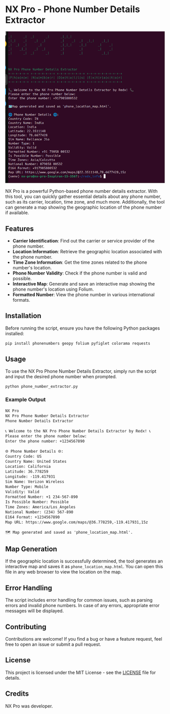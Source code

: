# NX Pro - Phone Number Details Extractor

![NX Pro](./logo.png)

NX Pro is a powerful Python-based phone number details extractor. With this tool, you can quickly gather essential details about any phone number, such as its carrier, location, time zone, and much more. Additionally, the tool can generate a map showing the geographic location of the phone number if available.

## Features

- **Carrier Identification**: Find out the carrier or service provider of the phone number.
- **Location Information**: Retrieve the geographic location associated with the phone number.
- **Time Zone Information**: Get the time zones related to the phone number's location.
- **Phone Number Validity**: Check if the phone number is valid and possible.
- **Interactive Map**: Generate and save an interactive map showing the phone number's location using Folium.
- **Formatted Number**: View the phone number in various international formats.

## Installation

Before running the script, ensure you have the following Python packages installed:

```bash
pip install phonenumbers geopy folium pyfiglet colorama requests
```

## Usage

To use the NX Pro Phone Number Details Extractor, simply run the script and input the desired phone number when prompted.

```bash
python phone_number_extractor.py
```

### Example Output

```
NX Pro
NX Pro Phone Number Details Extractor
Phone Number Details Extractor

📞 Welcome to the NX Pro Phone Number Details Extractor by Redx! 📞
Please enter the phone number below:
Enter the phone number: +1234567890

🌐 Phone Number Details 🌐:
Country Code: US
Country Name: United States
Location: California
Latitude: 36.778259
Longitude: -119.417931
Sim Name: Verizon Wireless
Number Type: Mobile
Validity: Valid
Formatted Number: +1 234-567-890
Is Possible Number: Possible
Time Zones: America/Los_Angeles
National Number: (234) 567-890
E164 Format: +1234567890
Map URL: https://www.google.com/maps/@36.778259,-119.417931,15z

🗺️ Map generated and saved as 'phone_location_map.html'.
```

## Map Generation

If the geographic location is successfully determined, the tool generates an interactive map and saves it as `phone_location_map.html`. You can open this file in any web browser to view the location on the map.

## Error Handling

The script includes error handling for common issues, such as parsing errors and invalid phone numbers. In case of any errors, appropriate error messages will be displayed.

## Contributing

Contributions are welcome! If you find a bug or have a feature request, feel free to open an issue or submit a pull request.

## License

This project is licensed under the MIT License - see the [LICENSE](LICENSE) file for details.

## Credits

NX Pro was developer.
